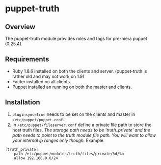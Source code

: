 # puppet-truth

## Overview
The puppet-truth module provides roles and tags for pre-hiera puppet (0.25.4).

## Requirements

- Ruby 1.8.6 installed on both the clients and server. (puppet-truth is rather old and may not work on 1.9)
- Facter installed on all clients.
- Puppet installed an running on both the master and clients.

## Installation
1. `pluginsync=true` needs to be set on the clients and master in `/etc/puppet/puppet.conf`.
2. In `/etc/puppet/fileserver.conf` define a private file path to store the host truth files. _The storage path needs to be 'truth_private' and the path needs to point to the truth module file path. You will want to allow your internal ip ranges only though._ Example:
```
[truth_private]
    path /etc/puppet/modules/truth/files/private/%d/%h
    allow 192.168.0.0/24
```

